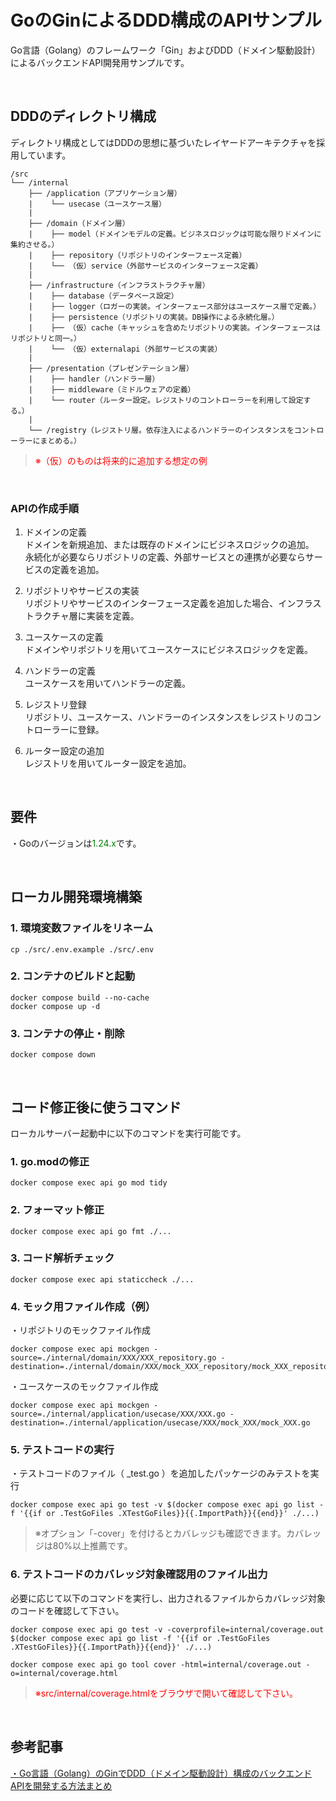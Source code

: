 # GoのGinによるDDD構成のAPIサンプル
Go言語（Golang）のフレームワーク「Gin」およびDDD（ドメイン駆動設計）によるバックエンドAPI開発用サンプルです。  
  
<br />
  
## DDDのディレクトリ構成　　
ディレクトリ構成としてはDDDの思想に基づいたレイヤードアーキテクチャを採用しています。  
  
```
/src
└── /internal
    ├── /application（アプリケーション層）
    |    └── usecase（ユースケース層）
    |
    ├── /domain（ドメイン層）
    |    ├── model（ドメインモデルの定義。ビジネスロジックは可能な限りドメインに集約させる。）
    |    ├── repository（リポジトリのインターフェース定義）
    |    └── （仮）service（外部サービスのインターフェース定義）
    |
    ├── /infrastructure（インフラストラクチャ層）
    |    ├── database（データベース設定）
    |    ├── logger（ロガーの実装。インターフェース部分はユースケース層で定義。）
    |    ├── persistence（リポジトリの実装。DB操作による永続化層。）
    |    ├── （仮）cache（キャッシュを含めたリポジトリの実装。インターフェースはリポジトリと同一。）
    |    └── （仮）externalapi（外部サービスの実装）
    |
    ├── /presentation（プレゼンテーション層）
    |    ├── handler（ハンドラー層）
    |    ├── middleware（ミドルウェアの定義）
    |    └── router（ルーター設定。レジストリのコントローラーを利用して設定する。）
    |
    └── /registry（レジストリ層。依存注入によるハンドラーのインスタンスをコントローラーにまとめる。）
```
> <span style="color:red">※（仮）のものは将来的に追加する想定の例</span>  
  
</br>
  
### APIの作成手順  
  1. ドメインの定義  
    ドメインを新規追加、または既存のドメインにビジネスロジックの追加。  
    永続化が必要ならリポジトリの定義、外部サービスとの連携が必要ならサービスの定義を追加。 
  
  2. リポジトリやサービスの実装  
    リポジトリやサービスのインターフェース定義を追加した場合、インフラストラクチャ層に実装を定義。  
  
  3. ユースケースの定義  
    ドメインやリポジトリを用いてユースケースにビジネスロジックを定義。
  
  4. ハンドラーの定義  
    ユースケースを用いてハンドラーの定義。  
  
  5. レジストリ登録  
    リポジトリ、ユースケース、ハンドラーのインスタンスをレジストリのコントローラーに登録。  
  
  6. ルーター設定の追加  
    レジストリを用いてルーター設定を追加。
  
<br />
  
## 要件
・Goのバージョンは<span style="color:green">1.24.x</span>です。  
  
<br />
  
## ローカル開発環境構築
### 1. 環境変数ファイルをリネーム
```
cp ./src/.env.example ./src/.env
```  
  
### 2. コンテナのビルドと起動
```
docker compose build --no-cache
docker compose up -d
```  
  
### 3. コンテナの停止・削除
```
docker compose down
```  
  
<br />
  
## コード修正後に使うコマンド
ローカルサーバー起動中に以下のコマンドを実行可能です。  
  
### 1. go.modの修正
```
docker compose exec api go mod tidy
```  
  
### 2. フォーマット修正
```
docker compose exec api go fmt ./...
```  
  
### 3. コード解析チェック
```
docker compose exec api staticcheck ./...
```  
  
### 4. モック用ファイル作成（例）  
・リポジトリのモックファイル作成
```
docker compose exec api mockgen -source=./internal/domain/XXX/XXX_repository.go -destination=./internal/domain/XXX/mock_XXX_repository/mock_XXX_repository.go
```  
  
・ユースケースのモックファイル作成  
```
docker compose exec api mockgen -source=./internal/application/usecase/XXX/XXX.go -destination=./internal/application/usecase/XXX/mock_XXX/mock_XXX.go
```
  
### 5. テストコードの実行
・テストコードのファイル（ _test.go ）を追加したパッケージのみテストを実行
```
docker compose exec api go test -v $(docker compose exec api go list -f '{{if or .TestGoFiles .XTestGoFiles}}{{.ImportPath}}{{end}}' ./...)
```  
> ※オプション「-cover」を付けるとカバレッジも確認できます。カバレッジは80%以上推薦です。  
  
### 6. テストコードのカバレッジ対象確認用のファイル出力
必要に応じて以下のコマンドを実行し、出力されるファイルからカバレッジ対象のコードを確認して下さい。  
```
docker compose exec api go test -v -coverprofile=internal/coverage.out $(docker compose exec api go list -f '{{if or .TestGoFiles .XTestGoFiles}}{{.ImportPath}}{{end}}' ./...)

docker compose exec api go tool cover -html=internal/coverage.out -o=internal/coverage.html
```  
> <span style="color:red">※src/internal/coverage.htmlをブラウザで開いて確認して下さい。</span>  
  
<br />
  
## 参考記事  
[・Go言語（Golang）のGinでDDD（ドメイン駆動設計）構成のバックエンドAPIを開発する方法まとめ](https://golang.tomoyuki65.com/how-to-develop-api-with-ddd-using-gin-in-golang)  
  